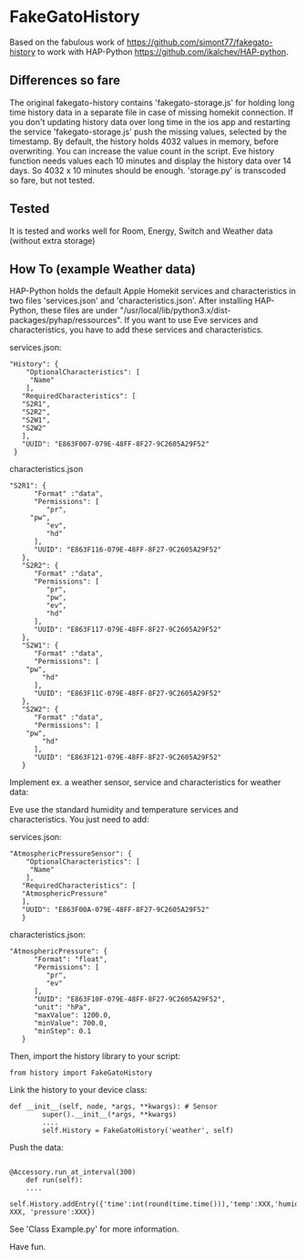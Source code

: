 # FakeGatoHistory

Based on the fabulous work of <https://github.com/simont77/fakegato-history> to work with HAP-Python <https://github.com/ikalchev/HAP-python>.

## Differences so fare

The original fakegato-history contains 'fakegato-storage.js' for holding long time history data in a separate file in case of missing homekit connection. If you don't updating history data over long time in the ios app and restarting the service 'fakegato-storage.js' push the missing values, selected by the timestamp. 
By default, the history holds 4032 values in memory, before overwriting. You can increase the value count in the script. Eve history function needs values each 10 minutes and display the history data over 14 days. So 4032 x 10 minutes should be enough.
'storage.py' is transcoded so fare, but not tested.


## Tested

It is tested and works well for Room, Energy, Switch and Weather data (without extra storage) 


## How To (example Weather data)

HAP-Python holds the default Apple Homekit services and characteristics in two files 'services.json' and 'characteristics.json'.
After installing HAP-Python, these files are under "/usr/local/lib/python3.x/dist-packages/pyhap/ressources". If you want to use Eve services and characteristics, you have to add these services and characteristics.

services.json:

````
"History": {
    "OptionalCharacteristics": [
     "Name"
    ],
   "RequiredCharacteristics": [
   "S2R1",
   "S2R2",
   "S2W1",
   "S2W2"
   ],
   "UUID": "E863F007-079E-48FF-8F27-9C2605A29F52"
 }
 ````
characteristics.json

````
"S2R1": {
      "Format" :"data",
      "Permissions": [
         "pr",
	 "pw",
         "ev",
         "hd"
      ],
      "UUID": "E863F116-079E-48FF-8F27-9C2605A29F52"
   },
   "S2R2": {
      "Format" :"data",
      "Permissions": [
         "pr",
         "pw",
         "ev",
         "hd"
      ],
      "UUID": "E863F117-079E-48FF-8F27-9C2605A29F52"
   },
   "S2W1": {
      "Format" :"data",
      "Permissions": [
	"pw",
        "hd"
      ],
      "UUID": "E863F11C-079E-48FF-8F27-9C2605A29F52"
   },
   "S2W2": {
      "Format" :"data",
      "Permissions": [
	"pw",
        "hd"
      ],
      "UUID": "E863F121-079E-48FF-8F27-9C2605A29F52"
   }
   ````


Implement ex. a weather sensor, service and characteristics for weather data:

Eve use the standard humidity and temperature services and characteristics. You just need to add:

services.json:

````
"AtmosphericPressureSensor": {
    "OptionalCharacteristics": [
     "Name"
    ],
   "RequiredCharacteristics": [
   "AtmosphericPressure"
   ],
   "UUID": "E863F00A-079E-48FF-8F27-9C2605A29F52"
   }
````

characteristics.json:

````
"AtmosphericPressure": {
      "Format": "float",
      "Permissions": [
         "pr",
         "ev"
      ],
      "UUID": "E863F10F-079E-48FF-8F27-9C2605A29F52",
      "unit": "hPa",
      "maxValue": 1200.0,
      "minValue": 700.0,
      "minStep": 0.1
   }

````

Then, import the history library to your script:

```#!/usr/bin/env python3
from history import FakeGatoHistory
```

Link the history to your device class:

```#!/usr/bin/env python3
def __init__(self, node, *args, **kwargs): # Sensor
        super().__init__(*args, **kwargs)
        ....
        self.History = FakeGatoHistory('weather', self)

```

Push the data:

```#!/usr/bin/env python3

@Accessory.run_at_interval(300)
    def run(self):
    ....
    self.History.addEntry({'time':int(round(time.time())),'temp':XXX,'humidity': XXX, 'pressure':XXX})
```

See 'Class Example.py' for more information. 

Have fun.
